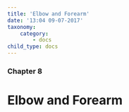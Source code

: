 ```yaml
---
title: 'Elbow and Forearm'
date: '13:04 09-07-2017'
taxonomy:
    category:
        - docs
child_type: docs
---
```


### Chapter 8

# Elbow and Forearm